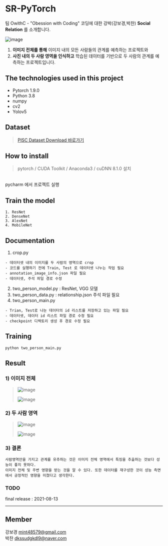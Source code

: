 # SR-PyTorch

팀 OwithC - "Obession with Coding" 코딩에 대한 강박(강보경,박찬) **Social Relation** 를 소개합니다.</br>

![image](https://user-images.githubusercontent.com/60590737/129307229-1abcd312-609c-44d2-8e76-92580cd05f86.png)

1) **이미지 전체를 통해** 이미지 내의 모든 사람들의 관계를 예측하는 프로젝트와 <br/>
2) **사진 내의 두 사람 영역을 인식하고** 학습된 데이터를 기반으로 두 사람의 관계를 예측하는 프로젝트입니다.<br/> 

## The technologies used in this project
- Pytorch 1.9.0
- Python 3.8
- numpy
- cv2
- Yolov5

## Dataset 
> [PISC Dataset Download 바로가기](https://zenodo.org/record/1059155#.YRX_VHX7Q1g)

## How to install

> pytorch / CUDA Toolkit / Anaconda3 / cuDNN 8.1.0 설치

</br> pycharm 에서 프로젝트 실행

## Train the model 
```
1. ResNet
2. DenseNet
3. AlexNet
4. MobileNet
```

## Documentation

1. crop.py
  ```
  - 데이터셋 내의 이미지를 두 사람의 영역으로 crop
  - 코드를 실행하기 전에 Train, Test 로 데이터셋 나누는 작업 필요
  - annotation_image_info.json 파일 필요
  - 데이터셋, 주석 파일 경로 수정
  ```
2. two_person_model.py : ResNet, VGG 모델
3. two_person_data.py : relationship.json 주석 파일 필요
4. two_person_main.py
```
- Trian, Test로 나눈 데이터의 id 리스트를 저장하고 있는 파일 필요
- 데이터셋, 데이터 id 리스트 파일 경로 수정 필요
- checkpoint 디렉토리 생성 후 경로 수정 필요
```

## Training
```shell
python two_person_main.py
```

## Result 

### 1) 이미지 전체
> ![image](https://user-images.githubusercontent.com/60590737/129310229-0ed8c0c4-d0e7-45e2-b900-b056dd54fa94.png)
>
> ![image](https://user-images.githubusercontent.com/60590737/129310382-f74464c4-e85e-4514-ab1e-4d3a60e826af.png)

### 2) 두 사람 영역
> ![image](https://user-images.githubusercontent.com/76933244/129312278-4b94e438-8731-4947-b064-21cbb1f89e45.png)
> 
> ![image](https://user-images.githubusercontent.com/76933244/129312231-65caf57a-7506-4bd5-8172-73b90bad7004.png)

### 3) 결론 
```
사람영역만을 가지고 관계를 유추하는 것은 이미지 전체 영역에서 특징을 추출하는 것보다 성능이 좋지 못하다.
이미지 전체 및 주변 영향을 받는 것을 알 수 있다. 또한 데이터를 재구성한 것이 성능 측면에서 긍정적인 영향을 미쳤다고 생각한다. 
```

### TODO
final release : 2021-08-13

<hr>

## Member

강보경 <mint48579@gmail.com></br>
박찬 <dkssudgkdl9@naver.com></br>

